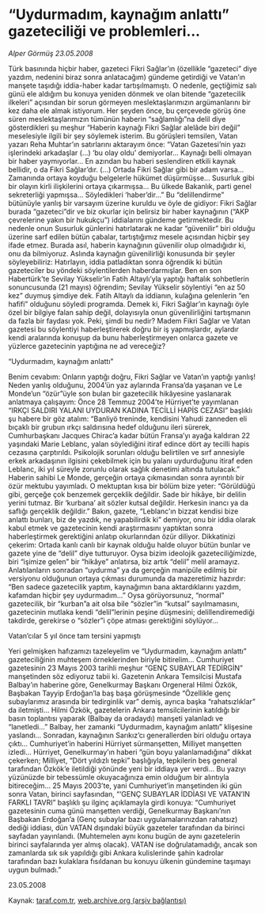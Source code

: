 # “Uydurmadım, kaynağım anlattı” gazeteciliği ve problemleri...

*Alper Görmüş 23.05.2008*

<div class="yazi">Türk basınında hiçbir haber, gazeteci Fikri Sağlar’ın (özellikle “gazeteci” diye yazdım, nedenini biraz sonra anlatacağım) gündeme getirdiği ve Vatan’ın manşete taşıdığı iddia-haber kadar tartışılmamıştı. O nedenle, geçtiğimiz salı günü ele aldığım bu konuya yeniden dönmek ve olan bitende “gazetecilik ilkeleri” açısından bir sorun görmeyen meslektaşlarımızın argümanlarını bir kez daha ele almak istiyorum.
Her şeyden önce, bu çerçevede görüş öne süren meslektaşlarımızın tümünün haberin “sağlamlığı”na delil diye gösterdikleri şu meşhur “Haberin kaynağı Fikri Sağlar alelâde biri değil” meselesiyle ilgili bir şey söylemek isterim. Bu görüşleri temsilen, Vatan yazarı Reha Muhtar’ın satırlarını aktarayım önce:
“Vatan Gazetesi’nin yazı işlerindeki arkadaşlar (...) ‘bu olay oldu’ demiyorlar... Kaynağı belli olmayan bir haber yaymıyorlar... En azından bu haberi seslendiren etkili kaynak bellidir, o da Fikri Sağlar’dır. (...) Ortada Fikri Sağlar gibi bir adam varsa... Zamanında ortaya koyduğu belgelerle hükümet düşürmüşse... Susurluk gibi bir olayın kirli ilişkilerini ortaya çıkarmışsa... Bu ülkede Bakanlık, parti genel sekreterliği yapmışsa... Söyledikleri ‘haber’dir...”
Bu “delillendirme” bütünüyle yanlış bir varsayım üzerine kuruldu ve öyle de gidiyor: Fikri Sağlar burada “gazeteci”dir ve biz okurlar için belirsiz bir haber kaynağının (“AKP çevrelerine yakın bir hukukçu”) iddialarını gündeme getirmektedir. Bu nedenle onun Susurluk günlerini hatırlatarak ne kadar “güvenilir” biri olduğu üzerine sarf edilen bütün çabalar, tartıştığımız mesele açısından hiçbir şey ifade etmez. Burada asıl, haberin kaynağının güvenilir olup olmadığıdır ki, onu da bilmiyoruz.
Aslında kaynağın güvenilirliği konusunda bir şeyler söyleyebiliriz: Hatırlayın, iddia patladıktan sonra öğrendik ki bütün gazeteciler bu yöndeki söylentilerden haberdarmışlar. Ben en son Habertürk’te Sevilay Yükselir’in Fatih Altaylı’yla yaptığı haftalık sohbetlerin sonuncusunda (21 mayıs) öğrendim; Sevilay Yükselir söylentiyi “en az 50 kez” duymuş şimdiye dek. Fatih Altaylı da iddianın, kulağına gelenlerin “en hafifi” olduğunu söyledi programda. Demek ki, Fikri Sağlar’ın kaynağı öyle özel bir bilgiye falan sahip değil, dolayısıyla onun güvenilirliğini tartışmanın da fazla bir faydası yok.
Peki, şimdi bu nedir? Madem Fikri Sağlar ve Vatan gazetesi bu söylentiyi haberleştirerek doğru bir iş yapmışlardır, aylardır kendi aralarında konuşup da bunu haberleştirmeyen onlarca gazete ve yüzlerce gazetecinin yaptığına ne ad vereceğiz?

“Uydurmadım, kaynağım anlattı”

Benim cevabım: Onların yaptığı doğru, Fikri Sağlar ve Vatan’ın yaptığı yanlış! Neden yanlış olduğunu, 2004’ün yaz aylarında Fransa’da yaşanan ve Le Monde’un “özür”üyle son bulan bir gazetecilik hikâyesine yaslanarak anlatmaya çalışayım:
Önce 28 Temmuz 2004’te Hürriyet’te yayımlanan “IRKÇI SALDIRI YALANI UYDURAN KADINA TECİLLİ HAPİS CEZASI” başlıklı şu habere bir göz atalım:
“Banliyö treninde, kendisini Yahudi zanneden eli bıçaklı bir grubun ırkçı saldırısına hedef olduğunu ileri sürerek, Cumhurbaşkanı Jacques Chirac’a kadar bütün Fransa’yı ayağa kaldıran 22 yaşındaki Marie Leblanc, yalan söylediğini itiraf edince dört ay tecilli hapis cezasına çarptırıldı. Psikolojik sorunları olduğu belirtilen ve sırf annesiyle erkek arkadaşının ilgisini çekebilmek için bu yalanı uydurduğunu itiraf eden Leblanc, iki yıl süreyle zorunlu olarak sağlık denetimi altında tutulacak.”
Haberin sahibi Le Monde, gerçeğin ortaya çıkmasından sonra ayrıntılı bir özür mektubu yayımladı. O mektuptan kısa bir bölüm bize yeter: “Görüldüğü gibi, gerçeğe çok benzemek gerçeklik değildir. Sade bir hikâye, bir delilin yerini tutmaz. Bir ‘kurbana’ ait sözler kutsal değildir. Herkesin inancı ya da saflığı gerçeklik değildir.”
Bakın, gazete, “Leblanc’ın bizzat kendisi bize anlattı bunları, biz de yazdık, ne yapabilirdik ki” demiyor, onu bir iddia olarak kabul etmek ve gazetecinin kendi araştırmasını yaptıktan sonra haberleştirmek gerektiğini anlatıp okurlarından özür diliyor. Dikkatinizi çekerim: Ortada kanlı canlı bir kaynak olduğu halde oluyor bütün bunlar ve gazete yine de “delil” diye tutturuyor.
Oysa bizim ideolojik gazeteciliğimizde, biri “işimize gelen” bir “hikâye” anlatırsa, biz artık “delil” melil aramayız. Anlatılanların sonradan “uydurma” ya da gerçeğin manipüle edilmiş bir versiyonu olduğunun ortaya çıkması durumunda da mazeretimiz hazırdır:
“Ben sadece gazetecilik yaptım, kaynağımın bana aktardıklarını yazdım, kafamdan hiçbir şey uydurmadım...” 
Oysa görüyorsunuz, “normal” gazetecilik, bir “kurban”a ait olsa bile “sözler”in “kutsal” sayılmamasını, gazetecinin mutlaka kendi “delil”lerinin peşine düşmesini; delillendiremediği takdirde, gerekirse o “sözler”i çöpe atması gerektiğini söylüyor...

Vatan’cılar 5 yıl önce tam tersini yapmıştı

Yeri gelmişken hafızamızı tazeleyelim ve “Uydurmadım, kaynağım anlattı” gazeteciliğinin muhteşem örneklerinden biriyle bitirelim... Cumhuriyet gazetesinin 23 Mayıs 2003 tarihli meşhur “GENÇ SUBAYLAR TEDİRGİN” manşetinden söz ediyoruz tabii ki. Gazetenin Ankara Temsilcisi Mustafa Balbay’ın haberine göre, Genelkurmay Başkanı Orgeneral Hilmi Özkök, Başbakan Tayyip Erdoğan’la baş başa görüşmesinde “Özellikle genç subaylarımız arasında bir tedirginlik var” demiş, ayrıca başka “rahatsızlıklar” da iletmişti...
Hilmi Özkök, gazetelerin Ankara temsilcilerinin katıldığı bir basın toplantısı yaparak (Balbay da oradaydı) manşeti yalanladı ve “lanetledi...” Balbay, her zamanki “Uydurmadım, kaynağım anlattı” klişesine yaslandı... Sonradan, kaynağının Sarıkız’cı generallerden biri olduğu ortaya çıktı... 
Cumhuriyet’in haberini Hürriyet sürmanşetten, Milliyet manşetten izledi... Hürriyet, Genelkurmay’ın haberi “gün boyu yalanlamadığına” dikkat çekerken; Milliyet, “Dört yıldızlı tepki” başlığıyla, tepkilerin beş general tarafından Özkök’e iletildiği yönünde yeni bir iddiaya yer verdi...
Bu yazıyı yüzünüzde bir tebessümle okuyacağınıza emin olduğum bir alıntıyla bitireceğim... 25 Mayıs 2003’te, yani Cumhuriyet’in manşetinden iki gün sonra Vatan, birinci sayfasından, “‘GENÇ SUBAYLAR İDDİASI VE VATAN’IN FARKLI TAVRI” başlıklı şu ilginç açıklamayla girdi konuya:
“Cumhuriyet gazetesinin cuma günü manşetten verdiği, Genelkurmay Başkanı’nın Başbakan Erdoğan’a (Genç subaylar bazı uygulamalarınızdan rahatsız) dediği iddiası, dün VATAN dışındaki büyük gazeteler tarafından da birinci sayfadan yayınlandı. (Muhtemelen aynı konu bugün de aynı gazetelerin birinci sayfalarında yer almış olacak). VATAN ise doğrulatamadığı, ancak son zamanlarda sık sık yapıldığı gibi Ankara kulislerinde şahin kadrolar tarafından bazı kulaklara fısıldanan bu konuyu ülkenin gündemine taşımayı uygun bulmadı.”

23.05.2008</div>

Kaynak: [taraf.com.tr](http://www.taraf.com.tr:80/alper-gormus/makale-uydurmadim-kaynagim-anlatti-gazeteciligi-ve.htm), [web.archive.org (arşiv bağlantısı)](http://web.archive.org/web/20101115130954/http://www.taraf.com.tr:80/alper-gormus/makale-uydurmadim-kaynagim-anlatti-gazeteciligi-ve.htm)
